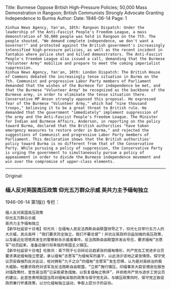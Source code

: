 Title: Burmese Oppose British High-Pressure Policies; 50,000 Mass Demonstration in Rangoon; British Communists Strongly Advocate Granting Independence to Burma
Author:
Date: 1946-06-14
Page: 1

    Xinhua News Agency, Yan'an, 10th: Rangoon Dispatch: Under the leadership of the Anti-Fascist People's Freedom League, a mass demonstration of 50,000 people was held in Rangoon on the 7th. The people shouted, "We demand complete independence, we don't want a Governor!" and protested against the British government's increasingly intensified high-pressure policies, as well as the recent incident in Tantabin where police shot and killed demonstrators. The Anti-Fascist People's Freedom League also issued a call, demanding that the Burmese "Volunteer Army" mobilize and prepare to meet the coming imperialist suppression.
    Xinhua News Agency, Yan'an, 10th: London Dispatch: The British House of Commons debated the increasingly tense situation in Burma on the 7th. Communist and progressive Labor Party members of Parliament demanded that the wishes of the Burmese for independence be met, and that the Burmese "Volunteer Army" be recognized as the backbone of the Burmese army, in order to eliminate the tense situation there. Conservative MP Anson strongly opposed this proposal. He expressed fear of the Burmese "Volunteer Army," which had "nine thousand troops," believing it to be a great threat to British rule. He demanded that the government "immediately" implement suppression of the army and the Anti-Fascist People's Freedom League. The Minister for Indian and Burmese Affairs, Anderson, in reporting on the policy toward Burma, declared that the British authorities "have taken emergency measures to restore order in Burma," and rejected the suggestions of Communist and progressive Labor Party members of Parliament. This declaration shows that the British authorities' policy toward Burma is no different from that of the Conservative Party. While pursuing a policy of suppression, the Conservative Party is urging the government to simultaneously pursue a policy of appeasement in order to divide the Burmese independence movement and win over the compromise of upper-class elements.



<hr /> 

Original: 


### 缅人反对英国高压政策  仰光五万群众示威  英共力主予缅甸独立

1946-06-14
第1版()
专栏：

    缅人反对英国高压政策
    仰光五万群众示威
    英共力主予缅甸独立
    【新华社延安十日电】仰光讯：在缅甸人民反法西斯自由联盟领导之下，仰光七日举行五万人的大示威，民众高呼：“我们要求完全独立，我们不要总督”！并抗议英政府日益加强的高压政策，以及最近在坦塔宾发生的警察射杀示威者事件。反法西斯自由联盟并发出号召，要求缅甸“志愿军”动员起来，准备迎接行将来临的帝国主义镇压。
    【新华社延安十日电】伦敦讯：英下院于七日辩论日趋紧张的缅甸情形，共产党及工党进步议员要求满足缅甸独立愿望，承认缅甸“志愿军”为缅甸军的基干，以此消＠该地之紧张情势。保守党议员安森强烈反对此议，他对拥有“九千之众”的缅甸“志愿军”发生恐惧，认为是对英统治的极大威胁。他要求政府对该军及反法西斯自由联盟，“立即”施行镇压。印缅事务大臣安德逊在报告对缅政策时，宣告英当局“已采取紧急措施，以恢复缅甸之秩序”，并拒绝共产党与进步工党议员的建议。此宣告表明英国当局对缅甸采取的政策与保守党无异。与镇压政策同时，保守党正敦促政府兼行怀柔政策，以分化缅甸独立运动，争取上层分子的妥协。
